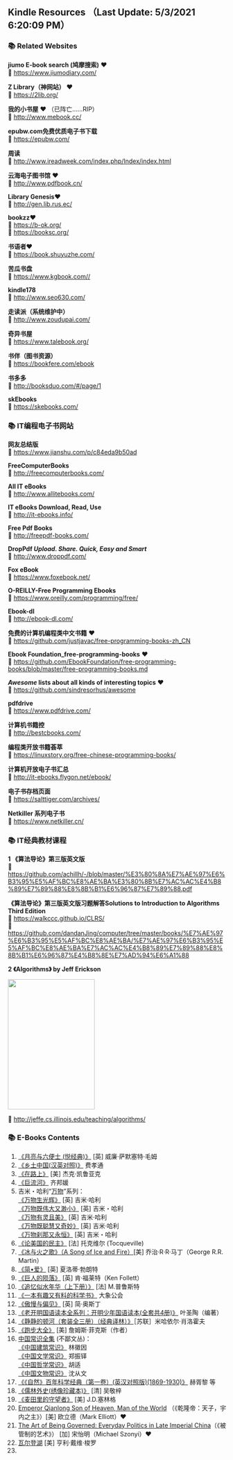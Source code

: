## Kindle Resources （Last Update: 5/3/2021 6:20:09 PM）

### 📚 Related Websites 

**jiumo E-book search (鸠摩搜索)** ❤️    
🚪 https://www.jiumodiary.com/

**Z Library（神网站）** ❤️  
🚪 https://2lib.org/

 
**我的小书屋** ❤️ （已阵亡……RIP）   
🚪 http://www.mebook.cc/

**epubw.com免费优质电子书下载**    
🚪 https://epubw.com/

**周读**    
🚪 http://www.ireadweek.com/index.php/Index/index.html

**云海电子图书馆** ❤️    
🚪 http://www.pdfbook.cn/

**Library Genesis**❤️    
🚪 http://gen.lib.rus.ec/

**bookzz**❤️    
🚪 https://b-ok.org/    
🚪 https://booksc.org/


**书语者**❤️    
🚪 https://book.shuyuzhe.com/


**苦瓜书盘**    
🚪 https://www.kgbook.com//

**kindle178**    
🚪 http://www.seo630.com/

**走读派（系统维护中）**    
🚪 http://www.zoudupai.com/

**奇异书屋**    
🚪 https://www.talebook.org/

**书伴（图书资源）**    
🚪 https://bookfere.com/ebook

**书多多**    
🚪 http://booksduo.com/#/page/1

**skEbooks**    
🚪 https://skebooks.com/



### 📚 IT编程电子书网站


**网友总结版**    
🚪 https://www.jianshu.com/p/c84eda9b50ad

**FreeComputerBooks**    
🚪 http://freecomputerbooks.com/

**All IT eBooks**     
🚪 http://www.allitebooks.com/

**IT eBooks Download, Read, Use**         
🚪 http://it-ebooks.info/

**Free Pdf Books**    
🚪 http://freepdf-books.com/

**DropPdf
*Upload. Share. Quick, Easy and Smart***    
🚪 http://www.droppdf.com/

**Fox eBook**    
🚪 https://www.foxebook.net/

**O-REILLY-Free Programming Ebooks**     
🚪 https://www.oreilly.com/programming/free/

**Ebook-dl**    
🚪 http://ebook-dl.com/

**免费的计算机编程类中文书籍** ❤️    
🚪 https://github.com/justjavac/free-programming-books-zh_CN

**Ebook Foundation_free-programming-books** ❤️    
🚪 https://github.com/EbookFoundation/free-programming-books/blob/master/free-programming-books.md

***Awesome* lists about all kinds of interesting topics** ❤️     
🚪 https://github.com/sindresorhus/awesome

**pdfdrive**     
🚪 https://www.pdfdrive.com/

**计算机书籍控**    
🚪 http://bestcbooks.com/

**编程类开放书籍荟萃**    
🚪 https://linuxstory.org/free-chinese-programming-books/

**计算机开放电子书汇总**    
🚪 http://it-ebooks.flygon.net/ebook/

**电子书存档页面**    
🚪 https://salttiger.com/archives/

**Netkiller 系列电子书**    
🚪 https://www.netkiller.cn/ 


### 📚 IT经典教材课程

**1 《算法导论》第三版英文版**    
🚪 https://github.com/achillh/-/blob/master/%E3%80%8A%E7%AE%97%E6%B3%95%E5%AF%BC%E8%AE%BA%E3%80%8B%E7%AC%AC%E4%B8%89%E7%89%88%E8%8B%B1%E6%96%87%E7%89%88.pdf

**《算法导论》第三版英文版习题解答Solutions to Introduction to Algorithms Third Edition**    
🚪 https://walkccc.github.io/CLRS/    
🚪 https://github.com/dandanJing/computer/tree/master/books/%E7%AE%97%E6%B3%95%E5%AF%BC%E8%AE%BA/%E7%AE%97%E6%B3%95%E5%AF%BC%E8%AE%BA%E7%AC%AC%E4%B8%89%E7%89%88%E8%8B%B1%E6%96%87%E4%B8%8E%E7%AD%94%E6%A1%88    

**2 《Algorithms》 by Jeff Erickson**

<img src="http://jeffe.cs.illinois.edu/teaching/algorithms/FrontCover.png" width="200" height="300" align="middle" />
           
🚪 http://jeffe.cs.illinois.edu/teaching/algorithms/





### 📚 E-Books Contents

1. [《月亮与六便士 (悦经典)》](http://mebook.cc/18232.html) [英] 威廉·萨默塞特·毛姆
2. [《乡土中国(汉英对照)》](http://mebook.cc/3322.html) 费孝通
3. [《在路上》](http://mebook.cc/12675.html) [美] 杰克·凯鲁亚克
4. [《巨流河》](http://mebook.cc/6261.html) 齐邦媛
5. 吉米・哈利“[万物](https://book.douban.com/series/3799)”系列：    
[《万物生光辉》](http://mebook.cc/6015.html) [英] 吉米·哈利     
[《万物既伟大又渺小》](http://vdisk.weibo.com/s/hLSP9cppQdDl) [英] 吉米・哈利    
[《万物有灵且美》](https://u15169360.ctfile.com/fs/15169360-325769086) [英] 吉米·哈利    
[《万物既聪慧又奇妙》](http://www.ireadweek.com/index.php/bookInfo/5192.html) [英] 吉米·哈利    
[《万物刹那又永恒》](http://www.ireadweek.com/index.php/bookInfo/9119.html) [英] 吉米・哈利  
6. [《论美国的民主》](http://www.ireadweek.com/index.php/bookInfo/727.html) [法] 托克维尔 (Tocqueville)
7. [《冰与火之歌》（A Song of Ice and Fire）](http://www.ireadweek.com/index.php/bookInfo/880.html)[美] 乔治·R·R·马丁（George R.R. Martin）
8. [《简•爱》](http://www.ireadweek.com/index.php/bookInfo/523.html) [英] 夏洛蒂·勃朗特
9. [《巨人的陨落》](http://www.ireadweek.com/index.php/bookInfo/446.html) [英] 肯·福莱特（Ken Follett）
10. [《追忆似水年华（上下册）》](http://mebook.cc/5211.html) [法] M.普鲁斯特
11. [《一本有趣又有料的科学书》](http://mebook.cc/26460.html) 大象公会
12. [《傲慢与偏见》](http://mebook.cc/26449.html) [英] 简·奥斯丁
13. [《老开明国语读本全系列：开明少年国语读本(全套共4册)》](http://mebook.cc/26431.html) 叶圣陶（编著）
14. [《静静的顿河（套装全三册）（经典译林）》](http://mebook.cc/18394.html)［苏联］米哈依尔·肖洛霍夫
15. [《跑步大全》](http://mebook.cc/26269.html) [美] 詹姆斯·菲克斯（作者）
16. [中国常识全集](https://book.douban.com/series/44125?order=time) (不鄙文丛)：    
[《中国建筑常识》](http://mebook.cc/26224.html) 林徽因     
[《中国文学常识》](http://mebook.cc/26355.html) 郑振铎    
[《中国哲学常识》](http://mebook.cc/26238.html) 胡适    
[《中国文物常识》](http://mebook.cc/25993.html) 沈从文   
17. [《《自然》百年科学经典（第一卷）(英汉对照版)(1869-1930)》](http://mebook.cc/23940.html) 赫胥黎 等
18. [《儒林外史(绣像珍藏本)》](http://mebook.cc/18207.html) [清] 吴敬梓 
19. [《麦田里的守望者》](http://www.ireadweek.com/index.php/bookInfo/368.html) [美] J.D.塞林格 
20. [Emperor Qianlong Son of Heaven, Man of the World](https://b-ok.org/book/2705192/7acb7f) （《乾隆帝：天子，宇内之主》）[美] 欧立德（Mark Elliott）❤️ 
21. [The Art of Being Governed: Everyday Politics in Late Imperial China](https://b-ok.org/book/3413897/c7b7da)（《被管制的艺术》） [加] 宋怡明（Michael Szonyi）❤️ 
22. [瓦尔登湖](http://www.ireadweek.com/index.php?m=article&a=index&id=743) [美] 亨利·戴维·梭罗 
23. 
  

  

 
